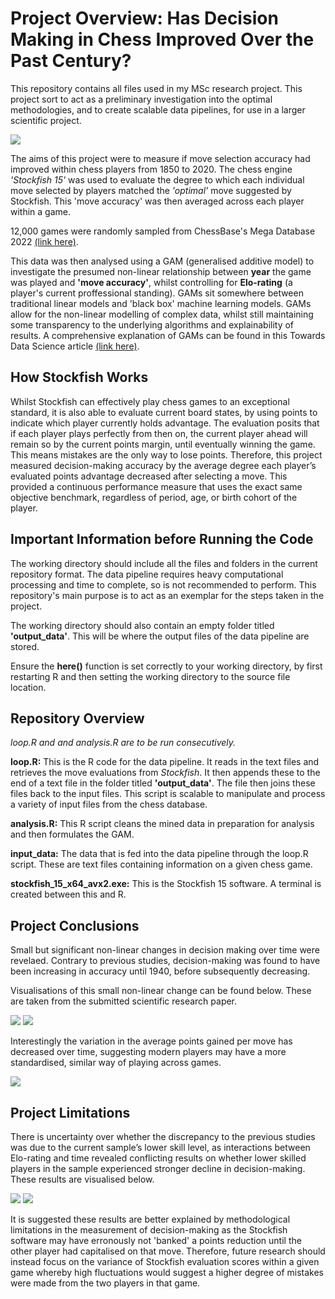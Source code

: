 # Project Overview: Has Decision Making in Chess Improved Over the Past Century?
This repository contains all files used in my MSc research project. This project sort to act as a preliminary investigation into the optimal methodologies, and to create scalable data pipelines, for use in a larger scientific project.

![](www/chess-playing-hand.jpeg)

The aims of this project were to measure if move selection accuracy had improved within chess players from 1850 to 2020. The chess engine *'Stockfish 15'* was used to evaluate the degree to which each individual move selected by players matched the *'optimal'* move suggested by Stockfish. This 'move accuracy' was then averaged across each player within a game. 

12,000 games were randomly sampled from ChessBase's Mega Database 2022 [(link here)](https://shop.chessbase.com/en/products/mega_database_2022). 

This data was then analysed using a GAM (generalised additive model) to investigate the presumed non-linear relationship between **year** the game was played and **'move accuracy'**, whilst controlling for **Elo-rating** (a player's current proffessional standing). GAMs sit somewhere between traditional linear models and 'black box' machine learning models. GAMs allow for the non-linear modelling of complex data, whilst still maintaining some transparency to the underlying algorithms and explainability of results. A comprehensive explanation of GAMs can be found in this Towards Data Science article [(link here)](https://towardsdatascience.com/generalised-additive-models-6dfbedf1350a).

## How Stockfish Works
Whilst Stockfish can effectively play chess games to an exceptional standard, it is also able to evaluate current board states, by using points to indicate which player currently holds advantage. The evaluation posits that if each player plays perfectly from then on, the current player ahead will remain so by the current points margin, until eventually winning the game.  This means mistakes are the only way to lose points. Therefore, this project measured decision-making accuracy by the average degree each player’s evaluated points advantage decreased after selecting a move. This provided a continuous performance measure that uses the exact same objective benchmark, regardless of period, age, or birth cohort of the player.

## Important Information before Running the Code
The working directory should include all the files and folders in the current repository format. The data pipeline requires heavy computational processing and time to complete, so is not recommended to perform. This repository's main purpose is to act as an exemplar for the steps taken in the project. 

The working directory should also contain an empty folder titled **'output_data'**. This will be where the output files of the data pipeline are stored.

Ensure the **here()** function is set correctly to your working directory, by first restarting R and then setting the working directory to the source file location. 

## Repository Overview
*loop.R and and analysis.R are to be run consecutively.*

**loop.R:** This is the R code for the data pipeline. It reads in the text files and retrieves the move evaluations from *Stockfish*. It then appends these to the end of a text file in the folder titled **'output_data'**. The file then joins these files back to the input files. This script is scalable to manipulate and process a variety of input files from the chess database.

**analysis.R:** This R script cleans the mined data in preparation for analysis and then formulates the GAM. 

**input_data:** The data that is fed into the data pipeline through the loop.R script. These are text files containing information on a given chess game.

**stockfish_15_x64_avx2.exe:** This is the Stockfish 15 software. A terminal is created between this and R.

## Project Conclusions
Small but significant non-linear changes in decision making over time were revelaed. Contrary to previous studies, decision-making was found to have been increasing in accuracy until 1940, before subsequently decreasing. 

Visualisations of this small non-linear change can be found below. These are taken from the submitted scientific research paper.

![](www/results_11.png)
![](www/results_13.png)

Interestingly the variation in the average points gained per move has decreased over time, suggesting modern players may have a more standardised, similar way of playing across games.

![](www/results_12.png)


## Project Limitations
There is uncertainty over whether the discrepancy to the previous studies was due to the current sample’s lower skill level, as interactions between Elo-rating and time revealed conflicting results on whether lower skilled players in the sample experienced stronger decline in decision-making. These results are visualised below.

![](www/results_21.png)
![](www/results22.png)


It is suggested these results are better explained by methodological limitations in the measurement of decision-making as the Stockfish software may have erronously not 'banked' a points reduction until the other player had capitalised on that move. Therefore, future research should instead focus on the variance of Stockfish evaluation scores within a given game whereby high fluctuations would suggest a higher degree of mistakes were made from the two players in that game.

